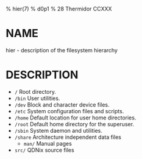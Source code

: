 % hier(7)
% d0p1
% 28 Thermidor CCXXX

# NAME

hier - description of the filesystem hierarchy

# DESCRIPTION

- `/` Root directory.
- `/bin` User utilities.
- `/dev` Block and character device files.
- `/etc` System configuration files and scripts.
- `/home` Default location for user home directories.
- `/root` Default home directory for the superuser.
- `/sbin` System daemon and utilities.
- `/share` Architecture independent data files
	- `man/` Manual pages
- `src/` QDNix source files
